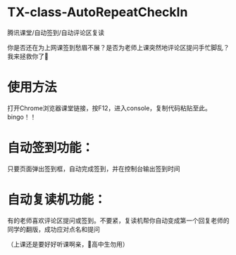 # TX-class-AutoRepeatCheckIn
腾讯课堂/自动签到/自动评论区复读

你是否还在为上网课签到愁眉不展？是否为老师上课突然地评论区提问手忙脚乱？
我来拯救你了🤣

# 使用方法

打开Chrome浏览器课堂链接，按F12，进入console，复制代码粘贴至此。bingo！！

# 自动签到功能：

只要页面弹出签到框，自动完成签到，并在控制台输出签到时间

# 自动复读机功能：

有的老师喜欢评论区提问或签到。不要紧，复读机帮你自动变成第一个回复老师的同学的翻版，成功应对点名和提问

（上课还是要好好听课啊亲，👋高中生勿用）
